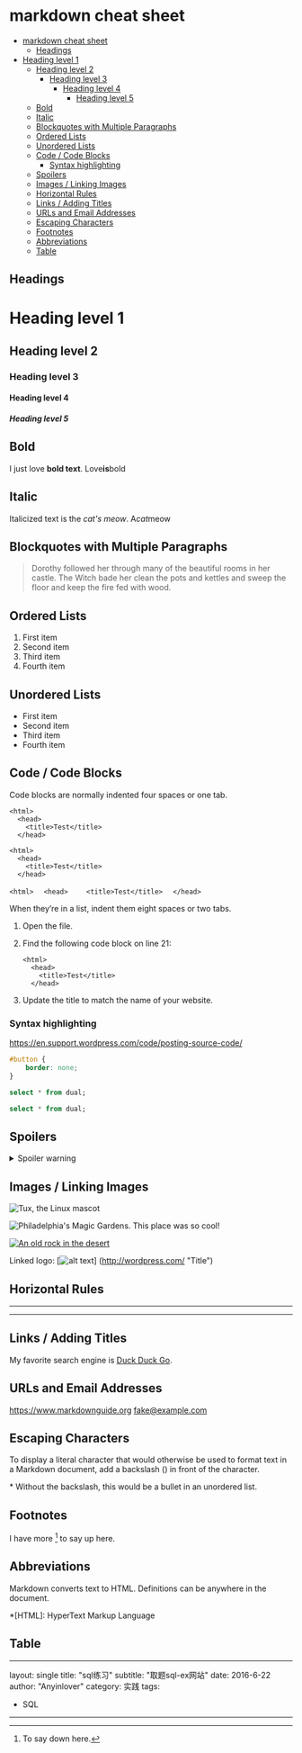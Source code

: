 # markdown cheat sheet

- [markdown cheat sheet](#markdown-cheat-sheet)
  - [Headings](#headings)
- [Heading level 1](#heading-level-1)
  - [Heading level 2](#heading-level-2)
    - [Heading level 3](#heading-level-3)
      - [Heading level 4](#heading-level-4)
        - [Heading level 5](#heading-level-5)
  - [Bold](#bold)
  - [Italic](#italic)
  - [Blockquotes with Multiple Paragraphs](#blockquotes-with-multiple-paragraphs)
  - [Ordered Lists](#ordered-lists)
  - [Unordered Lists](#unordered-lists)
  - [Code / Code Blocks](#code--code-blocks)
    - [Syntax highlighting](#syntax-highlighting)
  - [Spoilers](#spoilers)
  - [Images / Linking Images](#images--linking-images)
  - [Horizontal Rules](#horizontal-rules)
  - [Links / Adding Titles](#links--adding-titles)
  - [URLs and Email Addresses](#urls-and-email-addresses)
  - [Escaping Characters](#escaping-characters)
  - [Footnotes](#footnotes)
  - [Abbreviations](#abbreviations)
  - [Table](#table)


## Headings

# Heading level 1
## Heading level 2
### Heading level 3
#### Heading level 4
##### Heading level 5

## Bold

I just love **bold text**.
Love**is**bold

## Italic

Italicized text is the *cat's meow*.
A*cat*meow

## Blockquotes with Multiple Paragraphs

> Dorothy followed her through many of the beautiful rooms in her castle.
> The Witch bade her clean the pots and kettles and sweep the floor and keep the fire fed with wood.

## Ordered Lists

1. First item
2. Second item
3. Third item
4. Fourth item

## Unordered Lists

* First item
* Second item
* Third item
* Fourth item

## Code / Code Blocks

Code blocks are normally indented four spaces or one tab. 

    <html>
      <head>
        <title>Test</title>
      </head>

```
<html>
  <head>
    <title>Test</title>
  </head>
```

`<html>`
`  <head>`
`    <title>Test</title>`
`  </head>`

When they’re in a list, indent them eight spaces or two tabs.

1.  Open the file.
2.  Find the following code block on line 21:

        <html>
          <head>
            <title>Test</title>
          </head>

3.  Update the title to match the name of your website.

### Syntax highlighting

<https://en.support.wordpress.com/code/posting-source-code/>

```css
#button {
    border: none;
}
```

```sql
select * from dual;
```

~~~sql
select * from dual;
~~~

## Spoilers


<details>
  <summary>Spoiler warning</summary>

  Spoiler text. Note that it's important to have a space after the summary tag. You should be able to write any markdown you want inside the `<details>` tag... just make sure you close `<details>` afterward.

  ```javascript
  console.log("I'm a code block!");
  ```

</details>


## Images / Linking Images

![Tux, the Linux mascot](/assets/images/tux.png)

![Philadelphia's Magic Gardens. This place was so cool!](/assets/images/philly-magic-gardens.jpg "Philadelphia's Magic Gardens")

[![An old rock in the desert](/assets/images/shiprock.jpg "Shiprock, New Mexico by Beau Rogers")](https://www.flickr.com/photos/beaurogers/31833779864/in/photolist-Qv3rFw-34mt9F-a9Cmfy-5Ha3Zi-9msKdv-o3hgjr-hWpUte-4WMsJ1-KUQ8N-deshUb-vssBD-6CQci6-8AFCiD-zsJWT-nNfsgB-dPDwZJ-bn9JGn-5HtSXY-6CUhAL-a4UTXB-ugPum-KUPSo-fBLNm-6CUmpy-4WMsc9-8a7D3T-83KJev-6CQ2bK-nNusHJ-a78rQH-nw3NvT-7aq2qf-8wwBso-3nNceh-ugSKP-4mh4kh-bbeeqH-a7biME-q3PtTf-brFpgb-cg38zw-bXMZc-nJPELD-f58Lmo-bXMYG-bz8AAi-bxNtNT-bXMYi-bXMY6-bXMYv)

Linked logo: [![alt text](/wp-smaller.png)]
(http://wordpress.com/ "Title")

## Horizontal Rules

***

---

## Links / Adding Titles

My favorite search engine is [Duck Duck Go](https://duckduckgo.com "The best search engine for privacy").

## URLs and Email Addresses

<https://www.markdownguide.org>
<fake@example.com>

## Escaping Characters

To display a literal character that would otherwise be used to format text in a Markdown document, add a backslash (\) in front of the character.

\* Without the backslash, this would be a bullet in an unordered list.

## Footnotes

I have more [^1] to say up here.

[^1]: To say down here.

## Abbreviations

Markdown converts text to HTML.
Definitions can be anywhere in the document.

*[HTML]: HyperText Markup Language


## Table

---
layout: single
title: "sql练习"
subtitle: "取题sql-ex网站"
date: 2016-6-22
author: "Anyinlover"
category: 实践
tags:
  - SQL
---
